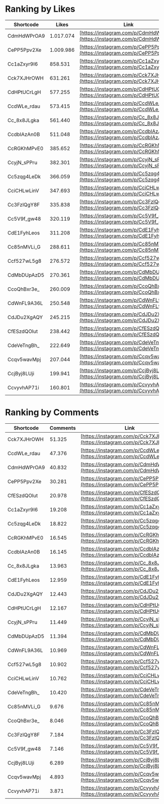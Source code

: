 # Ranking by Likes

| Shortcode   | Likes     | Link |
| ----        | ----      | ---- |
| CdmHdWPrOA9 | 1.017.074 | [https://instagram.com/p/CdmHdWPrOA9](https://instagram.com/p/CdmHdWPrOA9) |
| CePP5Ppv2Xe | 1.009.986 | [https://instagram.com/p/CePP5Ppv2Xe](https://instagram.com/p/CePP5Ppv2Xe) |
| Cc1aZxyr9I6 | 858.531   | [https://instagram.com/p/Cc1aZxyr9I6](https://instagram.com/p/Cc1aZxyr9I6) |
| Cck7XJHrOWH | 631.261   | [https://instagram.com/p/Cck7XJHrOWH](https://instagram.com/p/Cck7XJHrOWH) |
| CdHPtUCrLgH | 577.255   | [https://instagram.com/p/CdHPtUCrLgH](https://instagram.com/p/CdHPtUCrLgH) |
| CcdWLe_rdau | 573.415   | [https://instagram.com/p/CcdWLe_rdau](https://instagram.com/p/CcdWLe_rdau) |
| Cc_8x8JLgka | 561.440   | [https://instagram.com/p/Cc_8x8JLgka](https://instagram.com/p/Cc_8x8JLgka) |
| CcdbIAzAn0B | 511.048   | [https://instagram.com/p/CcdbIAzAn0B](https://instagram.com/p/CcdbIAzAn0B) |
| CcRGKhMPvE0 | 385.652   | [https://instagram.com/p/CcRGKhMPvE0](https://instagram.com/p/CcRGKhMPvE0) |
| CcyjN_sPPru | 382.301   | [https://instagram.com/p/CcyjN_sPPru](https://instagram.com/p/CcyjN_sPPru) |
| Cc5zqg4LeDk | 366.059   | [https://instagram.com/p/Cc5zqg4LeDk](https://instagram.com/p/Cc5zqg4LeDk) |
| CciCHLwLinV | 347.693   | [https://instagram.com/p/CciCHLwLinV](https://instagram.com/p/CciCHLwLinV) |
| Cc3FzlQgY8F | 335.838   | [https://instagram.com/p/Cc3FzlQgY8F](https://instagram.com/p/Cc3FzlQgY8F) |
| Cc5V9f_gw48 | 320.119   | [https://instagram.com/p/Cc5V9f_gw48](https://instagram.com/p/Cc5V9f_gw48) |
| CdE1FyhLeos | 311.208   | [https://instagram.com/p/CdE1FyhLeos](https://instagram.com/p/CdE1FyhLeos) |
| Cc85nMVLi_G | 288.611   | [https://instagram.com/p/Cc85nMVLi_G](https://instagram.com/p/Cc85nMVLi_G) |
| Ccf527wL5g8 | 276.572   | [https://instagram.com/p/Ccf527wL5g8](https://instagram.com/p/Ccf527wL5g8) |
| CdMbDUpAzD5 | 270.361   | [https://instagram.com/p/CdMbDUpAzD5](https://instagram.com/p/CdMbDUpAzD5) |
| CcoQhBxr3e_ | 260.009   | [https://instagram.com/p/CcoQhBxr3e_](https://instagram.com/p/CcoQhBxr3e_) |
| CdWnFL9A36L | 250.548   | [https://instagram.com/p/CdWnFL9A36L](https://instagram.com/p/CdWnFL9A36L) |
| CdJDu2XgAQY | 245.215   | [https://instagram.com/p/CdJDu2XgAQY](https://instagram.com/p/CdJDu2XgAQY) |
| CfESzdQOlut | 238.442   | [https://instagram.com/p/CfESzdQOlut](https://instagram.com/p/CfESzdQOlut) |
| CdeVeTngBh_ | 222.649   | [https://instagram.com/p/CdeVeTngBh_](https://instagram.com/p/CdeVeTngBh_) |
| Ccqv5wavMpj | 207.044   | [https://instagram.com/p/Ccqv5wavMpj](https://instagram.com/p/Ccqv5wavMpj) |
| CcjByj8LUji | 199.941   | [https://instagram.com/p/CcjByj8LUji](https://instagram.com/p/CcjByj8LUji) |
| CcvyvhAP71i | 160.801   | [https://instagram.com/p/CcvyvhAP71i](https://instagram.com/p/CcvyvhAP71i) |


# Ranking by Comments

| Shortcode   | Comments | Link |
| ----        | ----     | ---- |
| Cck7XJHrOWH | 51.325   | [https://instagram.com/p/Cck7XJHrOWH](https://instagram.com/p/Cck7XJHrOWH) |
| CcdWLe_rdau | 47.376   | [https://instagram.com/p/CcdWLe_rdau](https://instagram.com/p/CcdWLe_rdau) |
| CdmHdWPrOA9 | 40.832   | [https://instagram.com/p/CdmHdWPrOA9](https://instagram.com/p/CdmHdWPrOA9) |
| CePP5Ppv2Xe | 30.281   | [https://instagram.com/p/CePP5Ppv2Xe](https://instagram.com/p/CePP5Ppv2Xe) |
| CfESzdQOlut | 20.978   | [https://instagram.com/p/CfESzdQOlut](https://instagram.com/p/CfESzdQOlut) |
| Cc1aZxyr9I6 | 19.208   | [https://instagram.com/p/Cc1aZxyr9I6](https://instagram.com/p/Cc1aZxyr9I6) |
| Cc5zqg4LeDk | 18.822   | [https://instagram.com/p/Cc5zqg4LeDk](https://instagram.com/p/Cc5zqg4LeDk) |
| CcRGKhMPvE0 | 16.545   | [https://instagram.com/p/CcRGKhMPvE0](https://instagram.com/p/CcRGKhMPvE0) |
| CcdbIAzAn0B | 16.145   | [https://instagram.com/p/CcdbIAzAn0B](https://instagram.com/p/CcdbIAzAn0B) |
| Cc_8x8JLgka | 13.963   | [https://instagram.com/p/Cc_8x8JLgka](https://instagram.com/p/Cc_8x8JLgka) |
| CdE1FyhLeos | 12.959   | [https://instagram.com/p/CdE1FyhLeos](https://instagram.com/p/CdE1FyhLeos) |
| CdJDu2XgAQY | 12.443   | [https://instagram.com/p/CdJDu2XgAQY](https://instagram.com/p/CdJDu2XgAQY) |
| CdHPtUCrLgH | 12.167   | [https://instagram.com/p/CdHPtUCrLgH](https://instagram.com/p/CdHPtUCrLgH) |
| CcyjN_sPPru | 11.449   | [https://instagram.com/p/CcyjN_sPPru](https://instagram.com/p/CcyjN_sPPru) |
| CdMbDUpAzD5 | 11.394   | [https://instagram.com/p/CdMbDUpAzD5](https://instagram.com/p/CdMbDUpAzD5) |
| CdWnFL9A36L | 10.969   | [https://instagram.com/p/CdWnFL9A36L](https://instagram.com/p/CdWnFL9A36L) |
| Ccf527wL5g8 | 10.902   | [https://instagram.com/p/Ccf527wL5g8](https://instagram.com/p/Ccf527wL5g8) |
| CciCHLwLinV | 10.762   | [https://instagram.com/p/CciCHLwLinV](https://instagram.com/p/CciCHLwLinV) |
| CdeVeTngBh_ | 10.420   | [https://instagram.com/p/CdeVeTngBh_](https://instagram.com/p/CdeVeTngBh_) |
| Cc85nMVLi_G | 9.676    | [https://instagram.com/p/Cc85nMVLi_G](https://instagram.com/p/Cc85nMVLi_G) |
| CcoQhBxr3e_ | 8.046    | [https://instagram.com/p/CcoQhBxr3e_](https://instagram.com/p/CcoQhBxr3e_) |
| Cc3FzlQgY8F | 7.184    | [https://instagram.com/p/Cc3FzlQgY8F](https://instagram.com/p/Cc3FzlQgY8F) |
| Cc5V9f_gw48 | 7.146    | [https://instagram.com/p/Cc5V9f_gw48](https://instagram.com/p/Cc5V9f_gw48) |
| CcjByj8LUji | 6.289    | [https://instagram.com/p/CcjByj8LUji](https://instagram.com/p/CcjByj8LUji) |
| Ccqv5wavMpj | 4.893    | [https://instagram.com/p/Ccqv5wavMpj](https://instagram.com/p/Ccqv5wavMpj) |
| CcvyvhAP71i | 3.871    | [https://instagram.com/p/CcvyvhAP71i](https://instagram.com/p/CcvyvhAP71i) |
